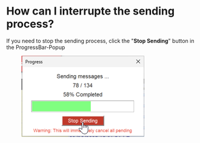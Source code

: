 # How can I interrupte the sending process?

If you need to stop the sending process, click the "**Stop Sending**" button in the ProgressBar-Popup

<div align="left"><figure><img src=".gitbook/assets/image (1) (1) (1) (1).png" alt=""><figcaption></figcaption></figure></div>
